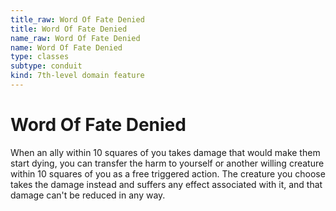 ```yaml
---
title_raw: Word Of Fate Denied
title: Word Of Fate Denied
name_raw: Word Of Fate Denied
name: Word Of Fate Denied
type: classes
subtype: conduit
kind: 7th-level domain feature
---
```


# Word Of Fate Denied

When an ally within 10 squares of you takes damage that would make them start dying, you can transfer the harm to yourself or another willing creature within 10 squares of you as a free triggered action. The creature you choose takes the damage instead and suffers any effect associated with it, and that damage can't be reduced in any way.
